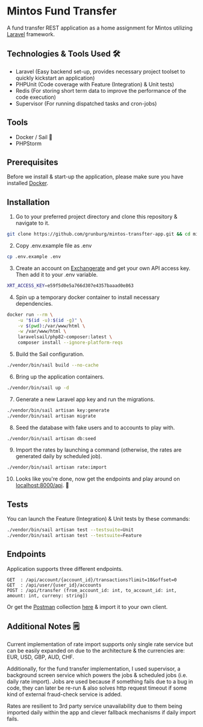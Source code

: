# Mintos Fund Transfer

A fund transfer REST application as a home assignment for Mintos
utilizing [Laravel](https://laravel.com/) framework.

## Technologies & Tools Used 🛠️
- Laravel (Easy backend set-up, provides necessary project toolset to quickly kickstart an application)
- PHPUnit (Code coverage with Feature (Integration) & Unit tests)
- Redis (For storing short term data to improve the performance of the code execution)
- Supervisor (For running dispatched tasks and cron-jobs)

## Tools
- Docker / Sail 🐳
- PHPStorm

## Prerequisites
Before we install & start-up the application, please make sure you have installed [Docker](https://www.docker.com/).

## Installation
1. Go to your preferred project directory and clone this repository & navigate to it.
```bash
git clone https://github.com/grunburg/mintos-transfter-app.git && cd mintos-transfter-app
```

2. Copy .env.example file as .env
```bash
cp .env.example .env
```

3. Create an account on [Exchangerate](https://exchangerate.host/) and get your own API access key. Then add it to your
.env variable.
```bash
XRT_ACCESS_KEY=e59f5d0e5a766d307e4357baaad0e863
```

4. Spin up a temporary docker container to install necessary dependencies.
```bash
docker run --rm \
    -u "$(id -u):$(id -g)" \
    -v $(pwd):/var/www/html \
    -w /var/www/html \
    laravelsail/php82-composer:latest \
    composer install --ignore-platform-reqs
```

5. Build the Sail configuration.
```bash
./vendor/bin/sail build --no-cache
```

6. Bring up the application containers.
```bash
./vendor/bin/sail up -d
```

7. Generate a new Laravel app key and run the migrations.
```bash
./vendor/bin/sail artisan key:generate
./vendor/bin/sail artisan migrate
```

8. Seed the database with fake users and to accounts to play with.
```bash
./vendor/bin/sail artisan db:seed
```

9. Import the rates by launching a command (otherwise, the rates are generated daily by scheduled job).
```bash
./vendor/bin/sail artisan rate:import
```

10. Looks like you're done, now get the endpoints and play around on [localhost:8000/api](http://localhost:8000/api). 🚀

## Tests
You can launch the Feature (Integration) & Unit tests by these commands:
```bash
./vendor/bin/sail artisan test --testsuite=Unit
./vendor/bin/sail artisan test --testsuite=Feature
```

## Endpoints
Application supports three different endpoints.

```
GET  : /api/account/{account_id}/transactions?limit=10&offset=0
GET  : /api/user/{user_id}/accounts
POST : /api/transfer (from_account_id: int, to_account_id: int, amount: int, curreny: string])
```
Or get the [Postman](https://www.postman.com/) collection [here](https://api.postman.com/collections/9286277-7a341c2e-78d1-48b4-a6c7-754af961ca1d?access_key=PMAT-01HGRXXTSC2797YPV6XC8RWYPW)
& import it to your own client.


## Additional Notes 🗒️
Current implementation of rate import supports only single rate service but can be easily expanded on due to the
architecture & the currencies are: EUR, USD, GBP, AUD, CHF.

Additionally, for the fund transfer implementation, I used supervisor, a background screen service which powers the
jobs & scheduled jobs (i.e. daily rate import). Jobs are used because if something fails due to a bug in code, they can
later be re-run & also solves http request timeout if some kind of external fraud-check service is added.

Rates are resilient to 3rd party service unavailability due to them being imported daily within the app and clever
fallback mechanisms if daily import fails.
